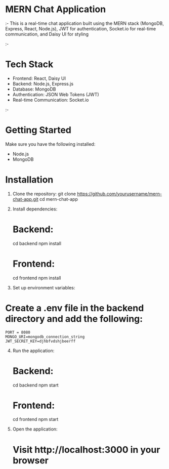 
#  MERN Chat Application  

:-
 This is a real-time chat application built using the MERN stack (MongoDB, Express, React, Node.js), JWT for authentication, Socket.io for real-time communication, and Daisy UI for styling

 :-
  # Tech Stack

  * Frontend: React, Daisy UI
  * Backend: Node.js, Express.js
  * Database: MongoDB
  * Authentication: JSON Web Tokens (JWT)
  * Real-time Communication: Socket.io

  :-
  # Getting Started
  
  Make sure you have the following installed:
 * Node.js
 * MongoDB

 # Installation

 1. Clone the repository:
    git clone https://github.com/yourusername/mern-chat-app.git
    cd mern-chat-app

2. Install dependencies:
   
   # Backend:
     cd backend
     npm install

    # Frontend:
    cd frontend
    npm install

 3. Set up environment variables:   
    
   #  Create a .env file in the backend directory and add the following:
    PORT = 8080
    MONGO_URI=mongodb_connection_string
    JWT_SECRET_KEY=djhbfvdshjbeerff

 4. Run the application:

    # Backend:
    cd backend
    npm start

    # Frontend:
    cd frontend
    npm start
5. Open the application:
   
   # Visit http://localhost:3000 in your browser




